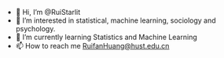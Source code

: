 - 👋 Hi, I’m @RuiStarlit
- 👀 I’m interested in statistical, machine learning, sociology and psychology.
- 🌱 I’m currently learning Statistics and Machine Learning
- 📫 How to reach me RuifanHuang@hust.edu.cn

<!---
RuiStarlit/RuiStarlit is a ✨ special ✨ repository because its `README.md` (this file) appears on your GitHub profile.
You can click the Preview link to take a look at your changes.
--->
